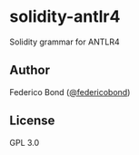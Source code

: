 # solidity-antlr4

Solidity grammar for ANTLR4

## Author

Federico Bond ([@federicobond](https://github.com/federicobond))

## License

GPL 3.0
